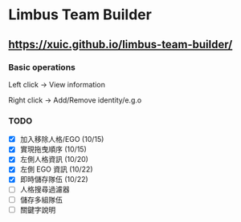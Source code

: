 # Limbus Team Builder

## https://xuic.github.io/limbus-team-builder/

### Basic operations

Left click -> View information

Right click -> Add/Remove identity/e.g.o 

### TODO
- [x] 加入移除人格/EGO (10/15)
- [x] 實現拖曳順序 (10/15)
- [x] 左側人格資訊 (10/20)
- [x] 左側 EGO 資訊 (10/22)
- [x] 即時儲存隊伍 (10/22)
- [ ] 人格搜尋過濾器
- [ ] 儲存多組隊伍
- [ ] 關鍵字說明
